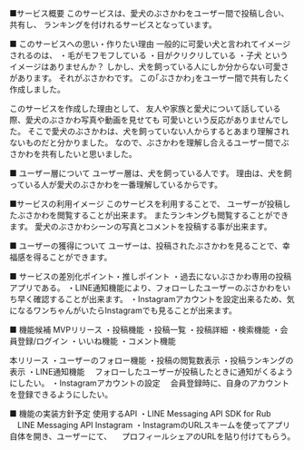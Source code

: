■サービス概要
このサービスは、愛犬のぶさかわをユーザー間で投稿し合い、共有し、
ランキングを付けれるサービスとなっています。

■ このサービスへの思い・作りたい理由
一般的に可愛い犬と言われてイメージされるのは、
・毛がモフモフしている
・目がクリクリしている
・子犬
というイメージはありませんか？
しかし、犬を飼っている人にしか分からない可愛さがあります。
それがぶさかわです。
この｢ぶさかわ｣をユーザー間で共有したく作成しました。

このサービスを作成した理由として、
友人や家族と愛犬について話している際、愛犬のぶさかわ写真や動画を見せても
可愛いという反応がありませんでした。
そこで愛犬のぶさかわは、犬を飼っていない人からするとあまり理解されないものだと分かりました。
なので、ぶさかわを理解し合えるユーザー間でぶさかわを共有したいと思いました。

■ ユーザー層について
ユーザー層は、犬を飼っている人です。
理由は、犬を飼っている人が愛犬のぶさかわを一番理解しているからです。

■サービスの利用イメージ
このサービスを利用することで、
ユーザーが投稿したぶさかわを閲覧することが出来ます。
またランキングも閲覧することができます。
愛犬のぶさかわシーンの写真とコメントを投稿する事が出来ます。

■ ユーザーの獲得について
ユーザーは、投稿されたぶさかわを見ることで、幸福感を得ることができます。

■ サービスの差別化ポイント・推しポイント
・過去にないぶさかわ専用の投稿アプリである。
・LINE通知機能により、フォローしたユーザーのぶさかわをいち早く確認することが出来ます。
・Instagramアカウントを設定出来るため、気になるワンちゃんがいたらInstagramでも見ることが出来ます。

■ 機能候補
MVPリリース
・投稿機能
・投稿一覧
・投稿詳細
・検索機能
・会員登録/ログイン
・いいね機能
・コメント機能

本リリース
・ユーザーのフォロー機能
・投稿の閲覧数表示
・投稿ランキングの表示
・LINE通知機能
　フォローしたユーザーが投稿したときに通知がくるようにしたい。
・Instagramアカウントの設定
　会員登録時に、自身のアカウントを登録できるようにしたい。

■ 機能の実装方針予定
使用するAPI
・LINE Messaging API SDK for Rub
　LINE Messaging API
Instagram
・InstagramのURLスキームを使ってアプリ自体を開き、ユーザーにて、
　プロフィールシェアのURLを貼り付けてもらう。
　